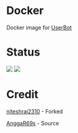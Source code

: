 # Docker
Docker image for [UserBot](https://github.com/abhinav6497/UserBot)

# Status
<a href="https://github.com/abhinav6497/Docker/actions?query=Docker+build"> <img src="https://img.shields.io/github/workflow/status/abhinav6497/Docker/Docker%20Build/master?color=brightgreen&label=Docker%20build&logo=github%20actions&logoColor=brightgreen&style=for-the-badge" /></a>
<a href="https://hub.docker.com/r/abhinav6497/docker/tags"> <img src="https://img.shields.io/docker/v/abhinav6497/docker/groovy?label=docker%20version&logo=docker&style=for-the-badge" /></a>

# Credit
[niteshraj2310](https://github.com/niteshraj2310/Docker) - Forked

[AnggaR69s](https://github.com/AnggaR96s) - Source


